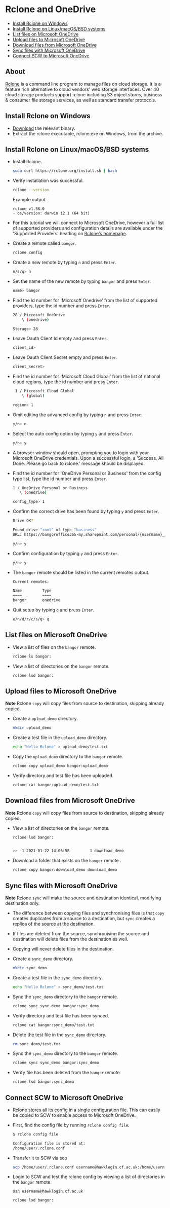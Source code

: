 # Rclone and OneDrive

- [Install Rclone on Windows](#install-rclone-on-windows)
- [Install Rclone on Linux/macOS/BSD systems](#install-rclone-on-linuxmacosbsd-systems)
- [List files on Microsoft OneDrive](#list-files-on-microsoft-onedrive)
- [Upload files to Microsoft OneDrive](#upload-files-to-microsoft-onedrive)
- [Download files from Microsoft OneDrive](#download-files-from-microsoft-onedrive)
- [Sync files with Microsoft OneDrive](#sync-files-with-microsoft-onedrive)
- [Connect SCW to Microsoft OneDrive](#connect-scw-to-microsoft-onedrive)

## About

[Rclone](https://rclone.org/) is a command line program to manage files on cloud storage. It is a feature rich alternative to cloud vendors' web storage interfaces. Over 40 cloud storage products support rclone including S3 object stores, business & consumer file storage services, as well as standard transfer protocols.

## Install Rclone on Windows

- [Download](https://rclone.org/downloads/) the relevant binary.
- Extract the rclone executable, rclone.exe on Windows, from the archive.

## Install Rclone on Linux/macOS/BSD systems

- Install Rclone.

    ```sh
    sudo curl https://rclone.org/install.sh | bash
    ```

- Verify installation was successful.    


    ```sh
    rclone --version
    ```
    
    Example output
    ```
    rclone v1.58.0
    - os/version: darwin 12.1 (64 bit)
    ```

- For this tutorial we will connect to Microsoft OneDrive, however a full list of supported providers and configuration details are available under the 'Supported Providers' heading on [Rclone's homepage](https://rclone.org/).

- Create a remote called `bangor`.


    ```sh
    rclone config
    ```


- Create a new remote by typing `n` and press `Enter`.


    ```sh
    n/s/q> n
    ```


- Set the name of the new remote by typing `bangor` and press `Enter`.


    ```sh
    name> bangor
    ```


- Find the id number for 'Microsoft Onedrive' from the list of supported providers, type the id number and press `Enter`.


    ```sh
    28 / Microsoft OneDrive
        \ (onedrive)
    
    Storage> 28
    ```

- Leave Oauth Client Id empty and press `Enter`.


    ```sh
    client_id>
    ```

- Leave Oauth Client Secret empty and press `Enter`.


    ```sh
    client_secret>
    ```

- Find the id number for 'Microsoft Cloud Global' from the list of national cloud regions, type the id number and press `Enter`.

    ```sh
     1 / Microsoft Cloud Global
        \ (global)
   
    region> 1
    ```

- Omit editing the advanced config by typing `n` and press `Enter`.


    ```sh
    y/n> n
    ```

- Select the auto config option by typing `y` and press `Enter`.    


    ```sh
    y/n> y
    ```


- A browser window should open, prompting you to login with your Microsoft OneDrive credentials. Upon a successful login, a 'Success. All Done. Please go back to rclone.' message should be displayed.

- Find the id number for 'OneDrive Personal or Business' from the config type list, type the id number and press `Enter`.


    ```sh
    1 / OneDrive Personal or Business
       \ (onedrive)
   
    config_type> 1
    ```

- Confirm the correct drive has been found by typing `y` and press `Enter`.


    ```sh
    Drive OK?

    Found drive "root" of type "business"
    URL: https://bangoroffice365-my.sharepoint.com/personal/{username}_bangor_ac_uk/Documents

    y/n> y
    ```


- Confirm configuration by typing `y` and press `Enter`.


    ```sh
    y/n> y
    ```


- The `bangor` remote should be listed in the current remotes output.  


    ```sh
    Current remotes:
    
    Name         Type
    ====         ====
    bangor       onedrive
    ```
    
    
- Quit setup by typing `q` and press `Enter`.    


    ```sh
    e/n/d/r/c/s/q> q
    ```
    
## List files on Microsoft OneDrive

- View a list of files on the `bangor` remote.


    ```sh
    rclone ls bangor:
    ```


- View a list of directories on the `bangor` remote.


    ```sh
    rclone lsd bangor:
    ```

## Upload files to Microsoft OneDrive


**Note** Rclone `copy` will copy files from source to destination, skipping already copied.


- Create a `upload_demo` directory.


    ```sh
    mkdir upload_demo
    ```


- Create a test file in the `upload_demo` directory.


    ```sh
    echo "Hello Rclone" > upload_demo/test.txt
    ```


- Copy the `upload_demo` directory to the `bangor` remote.


    ```sh
    rclone copy upload_demo bangor:upload_demo
    ```


- Verify directory and test file has been uploaded.


    ```sh
    rclone cat bangor:upload_demo/test.txt
    ```

## Download files from Microsoft OneDrive


**Note** Rclone `copy` will copy files from source to destination, skipping already copied.


- View a list of directories on the `bangor` remote.


    ```sh
    rclone lsd bangor:
    
    
    >> -1 2021-01-22 14:06:58         1 download_demo
    ```

- Download a folder that exists on the `bangor` remote .


    ```sh
    rclone copy bangor:download_demo download_demo
    ```
    
## Sync files with Microsoft OneDrive

**Note** Rclone `sync` will make the source and destination identical, modifying destination only.

- The difference between copying files and synchronising files is that `copy` creates duplicates from a source to a destination, but `sync` creates a replica of the source at the destination. 
- If files are deleted from the source, synchronising the source and destination will delete files from the destination as well. 
- Copying will never delete files in the destination.

- Create a `sync_demo` directory.


    ```sh
    mkdir sync_demo
    ```


- Create a test file in the `sync_demo` directory.


    ```sh
    echo "Hello Rclone" > sync_demo/test.txt
    ```


- Sync the `sync_demo` directory to the `bangor` remote.


    ```sh
    rclone sync sync_demo bangor:sync_demo
    ```


- Verify directory and test file has been synced.


    ```sh
    rclone cat bangor:sync_demo/test.txt
    ```
    
- Delete the test file in the `sync_demo` directory.

    ```sh
    rm sync_demo/test.txt
    ```
    
- Sync the `sync_demo` directory to the `bangor` remote.

    ```sh
    rclone sync sync_demo bangor:sync_demo
    ```
    
- Verify file has been deleted from the `bangor` remote.

    ```sh
    rclone lsd bangor:sync_demo
    ```
    
## Connect SCW to Microsoft OneDrive

- Rclone stores all its config in a single configuration file. This can easily be copied to SCW to enable access to Microsoft OneDrive.

- First, find the config file by running `rclone config file`.

    ```sh
    $ rclone config file
    
    Configuration file is stored at:
    /home/user/.rclone.conf
    ```
- Transfer it to SCW via scp

    ```sh
    scp /home/user/.rclone.conf username@hawklogin.cf.ac.uk:/home/username/.config/rclone/rclone.conf
    ```
- Login to SCW and test the rclone config by viewing a list of directories in the `bangor` remote.

    ```
    ssh username@hawklogin.cf.ac.uk
    
    rclone lsd bangor:
    ```
